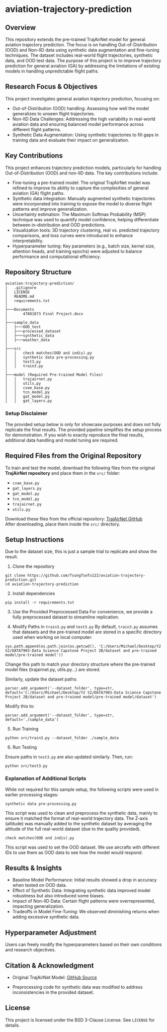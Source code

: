 # aviation-trajectory-prediction
## Overview
This repository extends the pre-trained TrajAirNet model for general aviation trajectory prediction. The focus is on handling Out-of-Distribution (OOD) and Non-IID data using synthetic data augmentation and fine-tuning techniques. The dataset includes real-world flight trajectories, synthetic data, and OOD test data. The purpose of this project is to improve trajectory prediction for general aviation (GA) by addressing the limitations of existing models in handling unpredictable flight paths.

## Research Focus & Objectives
This project investigates general aviation trajectory prediction, focusing on:

- Out-of-Distribution (OOD) handling: Assessing how well the model generalizes to unseen flight trajectories.
- Non-IID Data Challenges: Addressing the high variability in real-world aviation data and ensuring balanced model performance across different flight patterns.
- Synthetic Data Augmentation: Using synthetic trajectories to fill gaps in training data and
evaluate their impact on generalization.

## Key Contributions
This project enhances trajectory prediction models, particularly for handling Out-of-Distribution (OOD) and non-IID data. The key contributions include:

- Fine-tuning a pre-trained model: The original TrajAirNet model was refined to improve its ability to capture the complexities of general aviation (GA) flight paths.
- Synthetic data integration: Manually augmented synthetic trajectories were incorporated into training to expose the model to diverse flight patterns and improve generalization.
- Uncertainty estimation: The Maximum Softmax Probability (MSP) technique was used to quantify model confidence, helping differentiate between in-distribution and OOD predictions.
- Visualization tools: 3D trajectory clustering, real vs. predicted trajectory comparisons, and loss curves were introduced to enhance interpretability.
- Hyperparameter tuning: Key parameters (e.g., batch size, kernel size, attention heads, and training epochs) were adjusted to balance performance and computational efficiency.


## Repository Structure
```
aviation-trajectory-prediction/
│   .gitignore
│   LICENSE
│   README.md
│   requirements.txt
│
├───Documents
│       47801873 Final Project.docx
│
├───sample_data
│   ├───OOD_test
│   ├───processed_dataset
│   ├───synthetic_data
│   ├───weather_data
│
├───src
│   │   check matches(OOD and indis).py
│   │   synthetic data pre-processing.py
│   │   test3.py
│   │   train3.py
│
├───model (Required Pre-trained Model Files)
│   │   trajairnet.py
│   │   utils.py
│   │   cvae_base.py
│   │   tcn_model.py
│   │   gat_model.py
│   │   gat_layers.py
```

### Setup Disclaimer
The provided setup below is only for showcase purposes and does not fully replicate the final results. The provided pipeline simplifies the setup process for demonstration. If you wish to exactly reproduce the final results, additional data handling and model tuning are required.  

## Required Files from the Original Repository
To train and test the model, download the following files from the original **TrajAirNet repository** and place them in the `src/` folder:

- `cvae_base.py`
- `gat_layers.py`
- `gat_model.py`
- `tcn_model.py`
- `trajairnet.py`
- `utils.py`

Download these files from the official repository: [TrajAirNet GitHub](https://github.com/castacks/trajairnet)  
After downloading, place them inside the `src/` directory.

## Setup Instructions
Due to the dataset size, this is just a sample trial to replicate and show the result.
1. Clone the repository
```
git clone https://github.com/TsungTseTu122/aviation-trajectory-prediction.git
cd aviation-trajectory-prediction
```

2. Install dependencies
```
pip install -r requirements.txt
```

3. Use the Provided Preprocessed Data
For convenience, we provide a fully preprocessed dataset to streamline replication.

4. Modify Paths in `train3.py` and `test3.py`
By default, `train3.py` assumes that datasets and the pre-trained model are stored in a specific directory used when working on local computer:
```
sys.path.append(os.path.join(os.getcwd(), 'C:/Users/Michael/Desktop/Y2 S2/DATA7903-Data Science Capstone Project 2B/dataset and pre-trained model/pre-trained model'))
```
Change this path to match your directory structure where the pre-trained model files (trajairnet.py, utils.py...) are stored.

Similarly, update the dataset paths:
```
parser.add_argument('--dataset_folder', type=str, default='C:/Users/Michael/Desktop/Y2 S2/DATA7903-Data Science Capstone Project 2B/dataset and pre-trained model/pre-trained model/dataset')
```
Modify this to:
```
parser.add_argument('--dataset_folder', type=str, default='./sample_data')
```
5. Run Training
```
python src/train3.py --dataset_folder ./sample_data
```
6. Run Testing

Ensure paths in `test3.py` are also updated similarly. Then, run:
```
python src/test3.py
```

### Explanation of Additional Scripts
While not required for this sample setup, the following scripts were used in earlier processing stages:

`synthetic data pre-processing.py`

This script was used to clean and preprocess the synthetic data, mainly to ensure it matched the format of real-world trajectory data.
The Z-axis (altitude) was manually added to the synthetic dataset by averaging the altitude of the full real-world dataset (due to the quality provided).

`check matches(OOD and indis).py`

This script was used to set the OOD dataset. We use aircrafts with different IDs to use them as OOD data to see how the model would respond.

## Results & Insights
- Baseline Model Performance: Initial results showed a drop in accuracy when tested on OOD data.
- Effect of Synthetic Data: Integrating synthetic data improved model robustness but also introduced some biases.
- Impact of Non-IID Data: Certain flight patterns were overrepresented, impacting generalization.
- Tradeoffs in Model Fine-Tuning: We observed diminishing returns when adding excessive synthetic data.

## Hyperparameter Adjustment

Users can freely modify the hyperparameters based on their own conditions and research objectives.

## Citation & Acknowledgment
- Original TrajAirNet Model: [GitHub Source](https://github.com/castacks/trajairnet)

- Preprocessing code for synthetic data was modified to address inconsistencies in the provided dataset.

## License

This project is licensed under the BSD 3-Clause License. See `LICENSE` for details.
